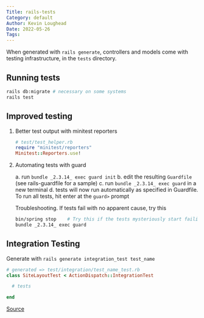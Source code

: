 ```yaml
---
Title: rails-tests
Category: default
Author: Kevin Loughead
Date: 2022-05-26
Tags:
---
```


When generated with `rails generate`, controllers and models come with testing infrastructure, in the `tests` directory.

## Running tests

```bash
rails db:migrate # necessary on some systems
rails test
```

## Improved testing

1. Better test output with minitest reporters

   ```rb
   # test/test_helper.rb
   require "minitest/reporters"
   Minitest::Reporters.use!
   ```

2. Automating tests with guard

   a. run `bundle _2.3.14_ exec guard init`
   b. edit the resulting `Guardfile` (see rails-guardfile for a sample)
   c. run `bundle _2.3.14_ exec guard` in a new terminal
   d. tests will now run automatically as specified in Guardfile. To run all tests, hit enter at the `guard>` prompt

   Troubleshooting. If tests fail with no apparent cause, try this

   ```bash
   bin/spring stop    # Try this if the tests mysteriously start failing.
   bundle _2.3.14_ exec guard
   ```

## Integration Testing

Generate with `rails generate integration_test test_name`

```rb
# generated => test/integration/test_name_test.rb
class SiteLayoutTest < ActionDispatch::IntegrationTest

  # tests

end
```

[Source](https://www.learnenough.com/ruby-on-rails-7th-edition-tutorial/filling_in_the_layout#sec-layout_link_tests)
